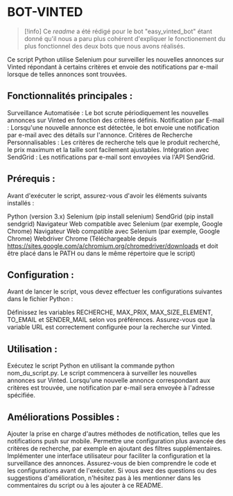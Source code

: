 # BOT-VINTED
> [!info] Ce _readme_ a été rédigé pour le bot "easy_vinted_bot" étant donné qu'il nous a paru plus cohérent d'expliquer le fonctionement du plus fonctionnel des deux bots que nous avons réalisés.

Ce script Python utilise Selenium pour surveiller les nouvelles annonces sur Vinted répondant à certains critères et envoie des notifications par e-mail lorsque de telles annonces sont trouvées.

## Fonctionnalités principales :
Surveillance Automatisée : Le bot scrute périodiquement les nouvelles annonces sur Vinted en fonction des critères définis.
Notification par E-mail : Lorsqu'une nouvelle annonce est détectée, le bot envoie une notification par e-mail avec des détails sur l'annonce.
Critères de Recherche Personnalisables : Les critères de recherche tels que le produit recherché, le prix maximum et la taille sont facilement ajustables.
Intégration avec SendGrid : Les notifications par e-mail sont envoyées via l'API SendGrid.

## Prérequis :
Avant d'exécuter le script, assurez-vous d'avoir les éléments suivants installés :

Python (version 3.x)
Selenium (pip install selenium)
SendGrid (pip install sendgrid)
Navigateur Web compatible avec Selenium (par exemple, Google Chrome)
Navigateur Web compatible avec Selenium (par exemple, Google Chrome)
Webdriver Chrome (Téléchargeable depuis https://sites.google.com/a/chromium.org/chromedriver/downloads et doit être placé dans le PATH ou dans le même répertoire que le script)

## Configuration :
Avant de lancer le script, vous devez effectuer les configurations suivantes dans le fichier Python :

Définissez les variables RECHERCHE, MAX_PRIX, MAX_SIZE_ELEMENT, TO_EMAIL et SENDER_MAIL selon vos préférences.
Assurez-vous que la variable URL est correctement configurée pour la recherche sur Vinted.

## Utilisation :
Exécutez le script Python en utilisant la commande python nom_du_script.py.
Le script commencera à surveiller les nouvelles annonces sur Vinted.
Lorsqu'une nouvelle annonce correspondant aux critères est trouvée, une notification par e-mail sera envoyée à l'adresse spécifiée.

## Améliorations Possibles :
Ajouter la prise en charge d'autres méthodes de notification, telles que les notifications push sur mobile.
Permettre une configuration plus avancée des critères de recherche, par exemple en ajoutant des filtres supplémentaires.
Implémenter une interface utilisateur pour faciliter la configuration et la surveillance des annonces.
Assurez-vous de bien comprendre le code et les configurations avant de l'exécuter. Si vous avez des questions ou des suggestions d'amélioration, n'hésitez pas à les mentionner dans les commentaires du script ou à les ajouter à ce README.
